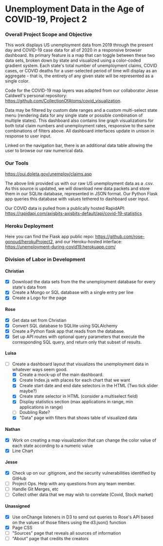 # Unemployment Data in the Age of COVID-19, Project 2

### Overall Project Scope and Objective

This work displays US unemployment data from 2019 through the present day and COVID-19 case data for all of 2020 in a responsive browser dashboard. Its primary feature is a map that can toggle between these two data sets, broken down by state and visualized using a color-coded gradient system. Each state's total number of unemployment claims, COVID cases, or COVID deaths for a user-selected period of time will display as an aggregate - that is, the entirety of any given state will be represented as a single color.

Code for the COVID-19 map layers was adapted from our collaborator Jesse Caldwell's personal repository: https://github.com/CollectionOfAtoms/covid_visualization.

Data may be filtered by custom date ranges and a custom multi-select state menu (rendering data for any single state or possible combination of multiple states). This dashboard also contains line graph visualizations for both total claim numbers and unemployment rates, responsive to the same combinations of filters above. All dashboard interfaces update in unison in response to user input.

Linked on the navigation bar, there is an additional data table allowing the user to browse our raw numerical data.

### Our Tools

https://oui.doleta.gov/unemploy/claims.asp

The above link provided us with our raw US unemployment data as a .csv. As this source is updated, we will download new data packets and store them in our SQLite database, represented in JSON format. Our Python Flask app queries this database with values tethered to dashboard user input.

Our COVID data is pulled from a publically hosted RapidAPI:
https://rapidapi.com/axisbits-axisbits-default/api/covid-19-statistics

### Heroku Deployment

Here you can find the Flask app public repo: https://github.com/rose-gonoud/herokuProject2, and our Heroku-hosted interface: https://unemployment-during-covid19.herokuapp.com/




### Division of Labor in Development

#### Christian

- [x] Download the data sets from the the unemployment database for every state's data from
- [x] Create a Mongo or SQL database with a single entry per line
- [x] Create a Logo for the page

#### Rose

- [x] Get data set from Christian
- [x] Convert SQL database to SQLlite using SQLAlchemy
- [x] Create a Python flask app that reads from the database.
- [x] Set up API routes with optional query parameters that execute the corresponding SQL query, and return only that subset of results.

#### Luisa

- [ ] Create a dashboard layout that visualizes the unemployment data in whatever ways seem good.
  - [x] Create a mock-up of the main dashboard.
  - [x] Create Index.js with places for each chart that we want
  - [x] Create start date and end date selectors in the HTML (Two tick slider maybe?)
  - [x] Create state selector in HTML (consider a multiselect field)
  - [x] Display statistics section (max applications in range, min applications in range)
  - [ ] Doubling Rate?
  - [x] "Data" page with filters that shows table of visualized data

#### Nathan

- [x] Work on creating a map visualization that can change the color value of each state according to a numeric value
- [x] Line Chart

#### Jesse

- [x] Check up on our .gitignore, and the security vulnerabilities identified by GitHub
- [ ] Project Ops. Help with any questions from any team member.
- [ ] Handle Git Merges, etc
- [ ] Collect other data that we may wish to correlate (Covid, Stock market)

#### Unassigned

- [x] Use onChange listeners in D3 to send out queries to Rose's API based on the values of those filters using the d3.json() function
- [x] Page CSS
- [ ] "Sources" page that reveals all sources of information
- [ ] "About" page that credits the creators
